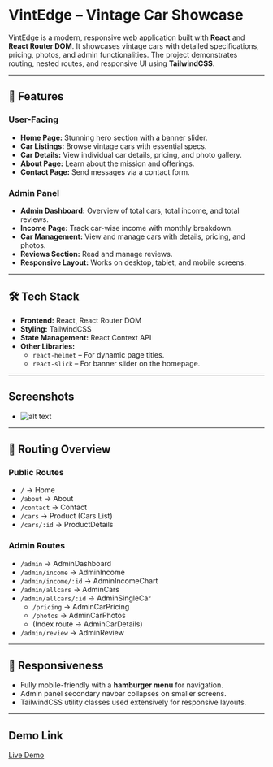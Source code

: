 # VintEdge – Vintage Car Showcase

VintEdge is a modern, responsive web application built with **React** and **React Router DOM**. It showcases vintage cars with detailed specifications, pricing, photos, and admin functionalities. The project demonstrates routing, nested routes, and responsive UI using **TailwindCSS**.

---

## 🚀 Features

### User-Facing

- **Home Page:** Stunning hero section with a banner slider.
- **Car Listings:** Browse vintage cars with essential specs.
- **Car Details:** View individual car details, pricing, and photo gallery.
- **About Page:** Learn about the mission and offerings.
- **Contact Page:** Send messages via a contact form.

### Admin Panel

- **Admin Dashboard:** Overview of total cars, total income, and total reviews.
- **Income Page:** Track car-wise income with monthly breakdown.
- **Car Management:** View and manage cars with details, pricing, and photos.
- **Reviews Section:** Read and manage reviews.
- **Responsive Layout:** Works on desktop, tablet, and mobile screens.

---

## 🛠 Tech Stack

- **Frontend:** React, React Router DOM
- **Styling:** TailwindCSS
- **State Management:** React Context API
- **Other Libraries:**
  - `react-helmet` – For dynamic page titles.
  - `react-slick` – For banner slider on the homepage.

---

## Screenshots

- ![alt text](vintedge.png)

---

## 🔗 Routing Overview

### Public Routes

- `/` → Home
- `/about` → About
- `/contact` → Contact
- `/cars` → Product (Cars List)
- `/cars/:id` → ProductDetails

### Admin Routes

- `/admin` → AdminDashboard
- `/admin/income` → AdminIncome
- `/admin/income/:id` → AdminIncomeChart
- `/admin/allcars` → AdminCars
- `/admin/allcars/:id` → AdminSingleCar
  - `/pricing` → AdminCarPricing
  - `/photos` → AdminCarPhotos
  - (Index route → AdminCarDetails)
- `/admin/review` → AdminReview

---

## 📱 Responsiveness

- Fully mobile-friendly with a **hamburger menu** for navigation.
- Admin panel secondary navbar collapses on smaller screens.
- TailwindCSS utility classes used extensively for responsive layouts.

---

## Demo Link

[Live Demo](https://vintedge.sreeramraghu.online/)
